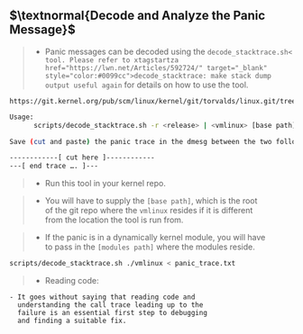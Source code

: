 ## $\textnormal{Decode and Analyze the Panic Message}$

> - Panic messages can be decoded using the `decode_stacktrace.sh< tool. Please refer to xtagstartza href="https://lwn.net/Articles/592724/" target="_blank" style="color:#0099cc">decode_stacktrace: make stack dump output useful again` for details on how to use the tool.

```plaintext
https://git.kernel.org/pub/scm/linux/kernel/git/torvalds/linux.git/tree/scripts/decode_stacktrace.sh
```

```sh
Usage:
      scripts/decode_stacktrace.sh -r <release> | <vmlinux> [base path] [modules path]

Save (cut and paste) the panic trace in the dmesg between the two following lines of text into a .txt file.

------------[ cut here ]------------
---[ end trace …. ]---
```

> - Run this tool in your kernel repo.

> - You will have to supply the `[base path]`, which is the root <br />
    of the git repo where the `vmlinux` resides if it is different <br />
    from the location the tool is run from.

> - If the panic is in a dynamically kernel module, you will have <br />
    to pass in the `[modules path]` where the modules reside.

```sh
scripts/decode_stacktrace.sh ./vmlinux < panic_trace.txt
```

> - Reading code:

```plaintext
- It goes without saying that reading code and
  understanding the call trace leading up to the
  failure is an essential first step to debugging
  and finding a suitable fix.
```
